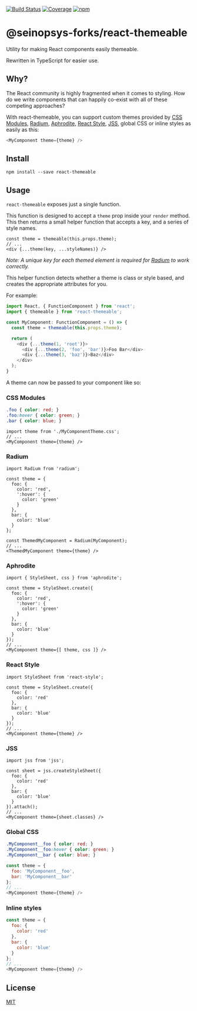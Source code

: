 [![Build Status](https://img.shields.io/travis/seinopsys/react-themeable/main.svg?style=flat-square)](https://travis-ci.com/github/SeinopSys/react-themeable) [![Coverage](https://img.shields.io/codecov/c/github/seinopsys/react-themeable/master.svg?style=flat-square)](https://codecov.io/github/SeinopSys/react-themeable) [![npm](https://img.shields.io/npm/v/@seinopsys-forks/react-themeable.svg?style=flat-square)](https://www.npmjs.com/package/@seinopsys-forks/react-themeable)

# @seinopsys-forks/react-themeable

Utility for making React components easily themeable.

Rewritten in TypeScript for easier use.

## Why?

The React community is highly fragmented when it comes to styling. How do we write components that can happily co-exist with all of these competing approaches?

With react-themeable, you can support custom themes provided by [CSS Modules](https://github.com/css-modules/css-modules), [Radium](http://projects.formidablelabs.com/radium/), [Aphrodite](https://github.com/Khan/aphrodite), [React Style](https://github.com/js-next/react-style), [JSS](https://github.com/jsstyles/jss), global CSS or inline styles as easily as this:

```js
<MyComponent theme={theme} />
```

## Install

`npm install --save react-themeable`

## Usage

`react-themeable` exposes just a single function.

This function is designed to accept a `theme` prop inside your `render` method. This then returns a small helper function that accepts a key, and a series of style names.

```tsx
const theme = themeable(this.props.theme);
// ...
<div {...theme(key, ...styleNames)} />
```

*Note: A unique key for each themed element is required for [Radium](http://projects.formidablelabs.com/radium/) to work correctly.*

This helper function detects whether a theme is class or style based, and creates the appropriate attributes for you.

For example:

```js
import React, { FunctionComponent } from 'react';
import { themeable } from 'react-themeable';

const MyComponent: FunctionComponent = () => {
  const theme = themeable(this.props.theme);

  return (
    <div {...theme(1, 'root')}>
      <div {...theme(2, 'foo', 'bar')}>Foo Bar</div>
      <div {...theme(3, 'baz')}>Baz</div>
    </div>
  );
}
```

A theme can now be passed to your component like so:

### CSS Modules

```css
.foo { color: red; }
.foo:hover { color: green; }
.bar { color: blue; }
```

```tsx
import theme from './MyComponentTheme.css';
// ...
<MyComponent theme={theme} />
```

### Radium

```tsx
import Radium from 'radium';

const theme = {
  foo: {
    color: 'red',
    ':hover': {
      color: 'green'
    }
  },
  bar: {
    color: 'blue'
  }
};

const ThemedMyComponent = Radium(MyComponent);
// ...
<ThemedMyComponent theme={theme} />
```

### Aphrodite

```tsx
import { StyleSheet, css } from 'aphrodite';

const theme = StyleSheet.create({
  foo: {
    color: 'red',
    ':hover': {
      color: 'green'
    }
  },
  bar: {
    color: 'blue'
  }
});
// ...
<MyComponent theme={[ theme, css ]} />
```

### React Style

```tsx
import StyleSheet from 'react-style';

const theme = StyleSheet.create({
  foo: {
    color: 'red'
  },
  bar: {
    color: 'blue'
  }
});
// ...
<MyComponent theme={theme} />
```

### JSS

```tsx
import jss from 'jss';

const sheet = jss.createStyleSheet({
  foo: {
    color: 'red'
  },
  bar: {
    color: 'blue'
  }
}).attach();
// ...
<MyComponent theme={sheet.classes} />
```

### Global CSS

```css
.MyComponent__foo { color: red; }
.MyComponent__foo:hover { color: green; }
.MyComponent__bar { color: blue; }
```

```js
const theme = {
  foo: 'MyComponent__foo',
  bar: 'MyComponent__bar'
};
// ...
<MyComponent theme={theme} />
```

### Inline styles

```js
const theme = {
  foo: {
    color: 'red'
  },
  bar: {
    color: 'blue'
  }
};
// ...
<MyComponent theme={theme} />
```

## License

[MIT](./LICENSE)

